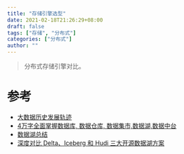 ```yaml
---
title: "存储引擎选型"
date: 2021-02-18T21:26:29+08:00
draft: false
tags: ["存储", "分布式"]
categories: ["分布式"]
author: ""
---
```


> 分布式存储引擎对比。

<!-- more -->

# 参考
* [大数据历史发展轨迹](https://cloud.tencent.com/developer/article/1357109)
* [4万字全面掌握数据库, 数据仓库, 数据集市,数据湖,数据中台](https://mp.weixin.qq.com/s/vFNs2X_baLL1IRpr7mHmIg)
* [数据湖总结](https://zhuanlan.zhihu.com/p/91165577)
* [深度对比 Delta、Iceberg 和 Hudi 三大开源数据湖方案](https://www.infoq.cn/article/fjebconxd2sz9wloykfo)